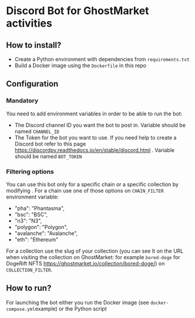 # Discord Bot for GhostMarket activities

## How to install?
- Create a Python environment with dependencies  from `requirements.txt` 
- Build a Docker image using the `Dockerfile` in this repo

## Configuration
### Mandatory
You need to add environment variables in order to be able to run the bot:
- The Discord channel ID you want the bot to post in. Variable should be named `CHANNEL_ID`
- The Token for the bot you want to use. If you need help to create a Discord bot refer to this page https://discordpy.readthedocs.io/en/stable/discord.html . Variable should be named `BOT_TOKEN`
### Filtering options
You can use this bot only for a specific chain or a specific collection by modifying .
For a chain use one of those options on `CHAIN_FILTER` environment variable:
* "pha": "Phantasma",  
* "bsc": "BSC",  
* "n3": "N3",  
* "polygon": "Polygon",  
* "avalanche": "Avalanche",  
* "eth": "Ethereum"

For a collection use the slug of your collection (you can see It on the URL when visiting the collection on GhostMarket: for example `bored-doge` for DogeRift NFTS https://ghostmarket.io/collection/bored-doge/) on `COLLECTION_FILTER`.

## How to run?
For launching the bot either you run the Docker image (see `docker-compose.yml`example) or the Python script